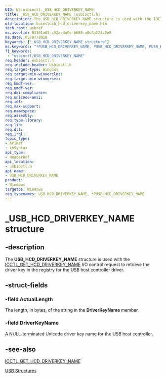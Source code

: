```yaml
---
UID: NS:usbioctl._USB_HCD_DRIVERKEY_NAME
title: _USB_HCD_DRIVERKEY_NAME (usbioctl.h)
description: The USB_HCD_DRIVERKEY_NAME structure is used with the IOCTL_GET_HCD_DRIVERKEY_NAME I/O control request to retrieve the driver key in the registry for the USB host controller driver.
old-location: buses\usb_hcd_driverkey_name.htm
tech.root: usbref
ms.assetid: 01161a61-c52a-4a0e-b680-a8c3a224c2e5
ms.date: 05/07/2018
keywords: ["_USB_HCD_DRIVERKEY_NAME structure"]
ms.keywords: "*PUSB_HCD_DRIVERKEY_NAME, PUSB_HCD_DRIVERKEY_NAME, PUSB_HCD_DRIVERKEY_NAME structure pointer [Buses], USB_HCD_DRIVERKEY_NAME, USB_HCD_DRIVERKEY_NAME structure [Buses], _USB_HCD_DRIVERKEY_NAME, buses.usb_hcd_driverkey_name, usbioctl/PUSB_HCD_DRIVERKEY_NAME, usbioctl/USB_HCD_DRIVERKEY_NAME, usbstrct_f8c10863-dd1e-4771-b243-319a24f69f2a.xml"
f1_keywords:
 - "usbioctl/USB_HCD_DRIVERKEY_NAME"
req.header: usbioctl.h
req.include-header: Usbioctl.h
req.target-type: Windows
req.target-min-winverclnt: 
req.target-min-winversvr: 
req.kmdf-ver: 
req.umdf-ver: 
req.ddi-compliance: 
req.unicode-ansi: 
req.idl: 
req.max-support: 
req.namespace: 
req.assembly: 
req.type-library: 
req.lib: 
req.dll: 
req.irql: 
topic_type:
- APIRef
- kbSyntax
api_type:
- HeaderDef
api_location:
- usbioctl.h
api_name:
- USB_HCD_DRIVERKEY_NAME
product:
- Windows
targetos: Windows
req.typenames: USB_HCD_DRIVERKEY_NAME, *PUSB_HCD_DRIVERKEY_NAME
---
```


# _USB_HCD_DRIVERKEY_NAME structure


## -description


The <b>USB_HCD_DRIVERKEY_NAME</b> structure is used with the <a href="https://docs.microsoft.com/windows-hardware/drivers/ddi/usbioctl/ni-usbioctl-ioctl_get_hcd_driverkey_name">IOCTL_GET_HCD_DRIVERKEY_NAME</a> I/O control request to retrieve the driver key in the registry for the USB host controller driver.


## -struct-fields




### -field ActualLength

The length, in bytes, of the string in the <b>DriverKeyName</b> member.


### -field DriverKeyName

A NULL-terminated Unicode driver key name for the USB host controller.


## -see-also




<a href="https://docs.microsoft.com/windows-hardware/drivers/ddi/usbioctl/ni-usbioctl-ioctl_get_hcd_driverkey_name">IOCTL_GET_HCD_DRIVERKEY_NAME</a>



<a href="https://docs.microsoft.com/windows-hardware/drivers/ddi/index">USB Structures</a>
 

 

